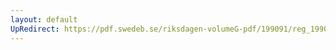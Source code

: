 ```yaml
---
layout: default
UpRedirect: https://pdf.swedeb.se/riksdagen-volumeG-pdf/199091/reg_199091/reg_199091_0297.pdf
---
```

